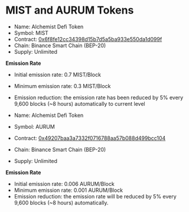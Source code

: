 # MIST and AURUM Tokens

* Name: Alchemist Defi Token
* Symbol: MIST
* Contract: [0x6f8fe12cc34398d15b7d5a5ba933e550da1d099f](https://bscscan.com/address/0x6f8fe12cc34398d15b7d5a5ba933e550da1d099f)
* Chain: Binance Smart Chain \(BEP-20\)
* Supply: Unlimited

**Emission Rate**

* Initial emission rate: 0.7 MIST/Block
* Minimum emission rate: 0.3 MIST/Block
* Emission reduction: the emission rate has been reduced by 5% every 9,600 blocks \(~8 hours\) automatically to current level



* Name: Alchemist Defi Token
* Symbol: AURUM
* Contract: [0x49207baa3a7332f0716788aa57b088d499bcc104](https://bscscan.com/address/0x49207baa3a7332f0716788aa57b088d499bcc104)
* Chain: Binance Smart Chain \(BEP-20\)
* Supply: Unlimited

**Emission Rate**

* Initial emission rate: 0.006 AURUM/Block
* Minimum emission rate: 0.001 AURUM/Block
* Emission reduction: the emission rate will be reduced by 5% every 9,600 blocks \(~8 hours\) automatically.



